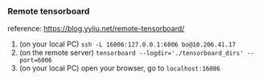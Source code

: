 ### Remote tensorboard

reference: https://blog.yyliu.net/remote-tensorboard/

1. (on your local PC) `ssh -L 16006:127.0.0.1:6006 bo@10.206.41.17`
2. (on the remote server) `tensorboard --logdir='./tensorboard_dirs' --port=6006`
3. (on your local PC) open your browser, go to `localhost:16006`

